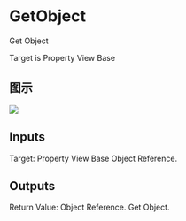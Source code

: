 # GetObject

Get Object

Target is Property View Base

## 图示

![]($-20221218-21250287.png)

## Inputs

Target: Property View Base Object Reference.  

## Outputs

Return Value: Object Reference. Get Object.


